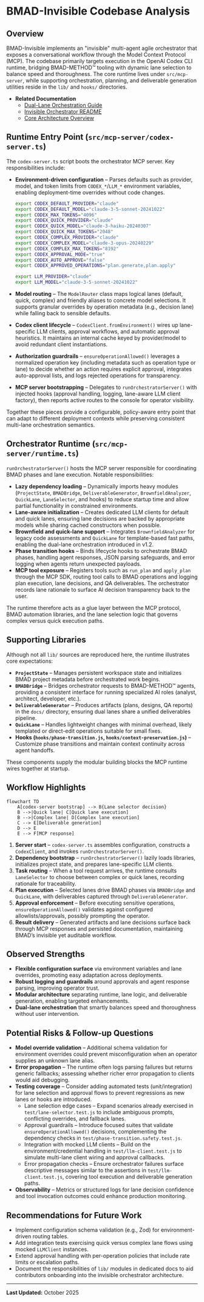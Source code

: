 # BMAD-Invisible Codebase Analysis

## Overview

BMAD-Invisible implements an "invisible" multi-agent agile orchestrator that exposes a conversational workflow through the Model Context Protocol (MCP). The codebase primarily targets execution in the OpenAI Codex CLI runtime, bridging BMAD-METHOD™ tooling with dynamic lane selection to balance speed and thoroughness. The core runtime lives under `src/mcp-server`, while supporting orchestration, planning, and deliverable generation utilities reside in the `lib/` and `hooks/` directories.

- **Related Documentation**
  - [Dual-Lane Orchestration Guide](DUAL_LANE_ORCHESTRATION.md)
  - [Invisible Orchestrator README](INVISIBLE_ORCHESTRATOR_README.md)
  - [Core Architecture Overview](core-architecture.md)

## Runtime Entry Point (`src/mcp-server/codex-server.ts`)

The `codex-server.ts` script boots the orchestrator MCP server. Key responsibilities include:

- **Environment-driven configuration** – Parses defaults such as provider, model, and token limits from `CODEX_*`/`LLM_*` environment variables, enabling deployment-time overrides without code changes.

  ```bash
  export CODEX_DEFAULT_PROVIDER="claude"
  export CODEX_DEFAULT_MODEL="claude-3-5-sonnet-20241022"
  export CODEX_MAX_TOKENS="4096"
  export CODEX_QUICK_PROVIDER="claude"
  export CODEX_QUICK_MODEL="claude-3-haiku-20240307"
  export CODEX_QUICK_MAX_TOKENS="2048"
  export CODEX_COMPLEX_PROVIDER="claude"
  export CODEX_COMPLEX_MODEL="claude-3-opus-20240229"
  export CODEX_COMPLEX_MAX_TOKENS="8192"
  export CODEX_APPROVAL_MODE="true"
  export CODEX_AUTO_APPROVE="false"
  export CODEX_APPROVED_OPERATIONS="plan.generate,plan.apply"

  export LLM_PROVIDER="claude"
  export LLM_MODEL="claude-3-5-sonnet-20241022"
  ```

- **Model routing** – The `ModelRouter` class maps logical lanes (default, quick, complex) and friendly aliases to concrete model selections. It supports granular overrides by operation metadata (e.g., decision lane) while falling back to sensible defaults.
- **Codex client lifecycle** – `CodexClient.fromEnvironment()` wires up lane-specific LLM clients, approval workflows, and automatic approval heuristics. It maintains an internal cache keyed by provider/model to avoid redundant client instantiations.
- **Authorization guardrails** – `ensureOperationAllowed()` leverages a normalized operation key (including metadata such as operation type or lane) to decide whether an action requires explicit approval, integrates auto-approval lists, and logs rejected operations for transparency.
- **MCP server bootstrapping** – Delegates to `runOrchestratorServer()` with injected hooks (approval handling, logging, lane-aware LLM client factory), then reports active routes to the console for operator visibility.

Together these pieces provide a configurable, policy-aware entry point that can adapt to different deployment contexts while preserving consistent multi-lane orchestration semantics.

## Orchestrator Runtime (`src/mcp-server/runtime.ts`)

`runOrchestratorServer()` hosts the MCP server responsible for coordinating BMAD phases and lane execution. Notable responsibilities:

- **Lazy dependency loading** – Dynamically imports heavy modules (`ProjectState`, `BMADBridge`, `DeliverableGenerator`, `BrownfieldAnalyzer`, `QuickLane`, `LaneSelector`, and hooks) to reduce startup time and allow partial functionality in constrained environments.
- **Lane-aware initialization** – Creates dedicated LLM clients for default and quick lanes, ensuring lane decisions are backed by appropriate models while sharing cached constructors when possible.
- **Brownfield and quick-lane support** – Integrates `BrownfieldAnalyzer` for legacy code assessments and `QuickLane` for template-based fast paths, enabling the dual-lane orchestration introduced in v1.2.
- **Phase transition hooks** – Binds lifecycle hooks to orchestrate BMAD phases, handling agent responses, JSON parsing safeguards, and error logging when agents return unexpected payloads.
- **MCP tool exposure** – Registers tools such as `run_plan` and `apply_plan` through the MCP SDK, routing tool calls to BMAD operations and logging plan execution, lane decisions, and QA deliverables. The orchestrator records lane rationale to surface AI decision transparency back to the user.

The runtime therefore acts as a glue layer between the MCP protocol, BMAD automation libraries, and the lane selection logic that governs complex versus quick execution paths.

## Supporting Libraries

Although not all `lib/` sources are reproduced here, the runtime illustrates core expectations:

- **`ProjectState`** – Manages persistent workspace state and initializes BMAD project metadata before orchestrated work begins.
- **`BMADBridge`** – Bridges orchestrator requests to BMAD-METHOD™ agents, providing a consistent interface for running specialized AI roles (analyst, architect, developer, etc.).
- **`DeliverableGenerator`** – Produces artifacts (plans, designs, QA reports) in the `docs/` directory, ensuring dual lanes share a unified deliverables pipeline.
- **`QuickLane`** – Handles lightweight changes with minimal overhead, likely templated or direct-edit operations suitable for small fixes.
- **Hooks (`hooks/phase-transition.js`, `hooks/context-preservation.js`)** – Customize phase transitions and maintain context continuity across agent handoffs.

These components supply the modular building blocks the MCP runtime wires together at startup.

## Workflow Highlights

```mermaid
flowchart TD
    A[codex-server bootstrap] --> B{Lane selector decision}
    B -->|Quick lane| C[Quick lane execution]
    B -->|Complex lane| D[Complex lane execution]
    C --> E[Deliverable generation]
    D --> E
    E --> F[MCP response]
```

1. **Server start** – `codex-server.ts` assembles configuration, constructs a `CodexClient`, and invokes `runOrchestratorServer()`.
2. **Dependency bootstrap** – `runOrchestratorServer()` lazily loads libraries, initializes project state, and prepares lane-specific LLM clients.
3. **Task routing** – When a tool request arrives, the runtime consults `LaneSelector` to choose between complex or quick lanes, recording rationale for traceability.
4. **Plan execution** – Selected lanes drive BMAD phases via `BMADBridge` and `QuickLane`, with deliverables captured through `DeliverableGenerator`.
5. **Approval enforcement** – Before executing sensitive operations, `ensureOperationAllowed()` validates against configured allowlists/approvals, possibly prompting the operator.
6. **Result delivery** – Generated artifacts and lane decisions surface back through MCP responses and persisted documentation, maintaining BMAD’s invisible yet auditable workflow.

## Observed Strengths

- **Flexible configuration surface** via environment variables and lane overrides, promoting easy adaptation across deployments.
- **Robust logging and guardrails** around approvals and agent response parsing, improving operator trust.
- **Modular architecture** separating runtime, lane logic, and deliverable generation, enabling targeted enhancements.
- **Dual-lane orchestration** that smartly balances speed and thoroughness without user intervention.

## Potential Risks & Follow-up Questions

- **Model override validation** – Additional schema validation for environment overrides could prevent misconfiguration when an operator supplies an unknown lane alias.
- **Error propagation** – The runtime often logs parsing failures but returns generic fallbacks; assessing whether richer error propagation to clients would aid debugging.
- **Testing coverage** – Consider adding automated tests (unit/integration) for lane selection and approval flows to prevent regressions as new lanes or hooks are introduced.
  - Lane selection edge cases – Expand scenarios already exercised in `test/lane-selector.test.js` to include ambiguous prompts, conflicting overrides, and fallback lanes.
  - Approval guardrails – Introduce focused suites that validate `ensureOperationAllowed()` decisions, complementing the dependency checks in `test/phase-transition.safety.test.js`.
  - Integration with mocked LLM clients – Build on the environment/credential handling in `test/llm-client.test.js` to simulate multi-lane client wiring and approval callbacks.
  - Error propagation checks – Ensure orchestrator failures surface descriptive messages similar to the assertions in `test/llm-client.test.js`, covering tool execution and deliverable generation paths.
- **Observability** – Metrics or structured logs for lane decision confidence and tool invocation outcomes could enhance production monitoring.

## Recommendations for Future Work

- Implement configuration schema validation (e.g., Zod) for environment-driven routing tables.
- Add integration tests exercising quick versus complex lane flows using mocked `LLMClient` instances.
- Extend approval handling with per-operation policies that include rate limits or escalation paths.
- Document the responsibilities of `lib/` modules in dedicated docs to aid contributors onboarding into the invisible orchestrator architecture.

---

**Last Updated:** October 2025
